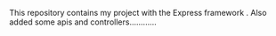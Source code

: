 This repository contains my project with the Express framework .
Also  added some apis and controllers............
